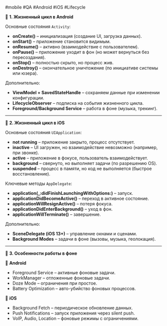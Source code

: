 

#mobile #QA #Android #iOS #Lifecycle

📌 **1. Жизненный цикл в Android**

Основные состояния `Activity`:

- **onCreate()** – инициализация (создание UI, загрузка данных).
- **onStart()** – приложение становится видимым.
- **onResume()** – активно (взаимодействие с пользователем).
- **onPause()** – приложение уходит в фон (но может вернуться без пересоздания).
- **onStop()** – полностью скрыто, но процесс жив.
- **onDestroy()** – окончательное уничтожение (по инициативе системы или юзера).

Дополнительно:

- **ViewModel + SavedStateHandle** – сохраняем данные при изменении конфигурации.
- **LifecycleObserver** – подписка на события жизненного цикла.
- **Foreground/Background Service** – работа в фоне (музыка, трекинг).

---

📌 **2. Жизненный цикл в iOS**

Основные состояния `UIApplication`:

- **not running** – приложение закрыто, процесс отсутствует.
- **inactive** – UI загружен, но взаимодействие невозможно (например, при звонке).
- **active** – приложение в фокусе, пользователь взаимодействует.
- **background** – свернуто, но выполняет задачи (по разрешению OS).
- **suspended** – процесс в памяти, но код не выполняется (быстрое восстановление).

Ключевые методы `AppDelegate`:

- **application(_:didFinishLaunchingWithOptions:)** – запуск.
- **applicationDidBecomeActive()** – переход в активное состояние.
- **applicationWillResignActive()** – потеря фокуса.
- **applicationDidEnterBackground()** – уход в фон.
- **applicationWillTerminate()** – завершение.

Дополнительно:

- **SceneDelegate (iOS 13+)** – управление окнами и сценами.
- **Background Modes** – задачи в фоне (вызовы, музыка, геолокация).

---

📌 **3. Особенности работы в фоне**

🔹 **Android**

- Foreground Service – активные фоновые задачи.
- WorkManager – отложенные фоновые задачи.
- Doze Mode – ограничения при простое.
- Battery Optimization – авто-убийство фоновых процессов.

🔹 **iOS**

- Background Fetch – периодическое обновление данных.
- Push Notifications – запуск приложения через silent push.
- VoIP, Audio, Location – фоновые режимы с ограничениями.